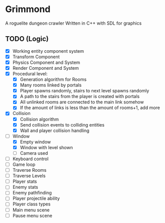 # Grimmond
A roguelite dungeon crawler
Written in C++ with SDL for graphics

## TODO (Logic)
- [x] Working entity component system
- [x] Transform Component
- [x] Physics Component and System
- [x] Render Component and System
- [x] Procedural level:
  - [x] Generation algorithm for Rooms
  - [x] Many rooms linked by portals
  - [x] Player spawns randomly, stairs to next level spawns randomly
  - [x] A path to the stairs from the player is created with portals
  - [x] All unlinked rooms are connected to the main link somehow
  - [x] If the amount of links is less than the amount of rooms+1, add more
- [x] Collision
  - [x] Collision algorithm
  - [x] Send collision events to colliding entities
  - [x] Wall and player collision handling
- [ ] Window
  - [x] Empty window
  - [x] Window with level shown
  - [ ] Camera used
- [ ] Keyboard control
- [ ] Game loop
- [ ] Traverse Rooms
- [ ] Traverse Levels
- [ ] Player stats
- [ ] Enemy stats
- [ ] Enemy pathfinding
- [ ] Player projectile ability
- [ ] Player class types
- [ ] Main menu scene
- [ ] Pause menu scene